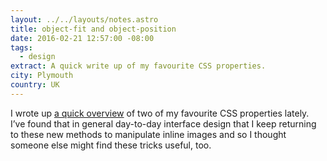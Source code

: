 ```yaml
---
layout: ../../layouts/notes.astro
title: object-fit and object-position
date: 2016-02-21 12:57:00 -08:00
tags:
  - design
extract: A quick write up of my favourite CSS properties.
city: Plymouth
country: UK
---
```


I wrote up [a quick overview](https://css-tricks.com/on-object-fit-and-object-position/) of two of my favourite CSS properties lately. I’ve found that in general day-to-day interface design that I keep returning to these new methods to manipulate inline images and so I thought someone else might find these tricks useful, too.
